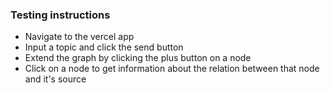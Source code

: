 ### Testing instructions
 - Navigate to the vercel app
 - Input a topic and click the send button
 - Extend the graph by clicking the plus button on a node
 - Click on a node to get information about the relation between that node and it's source
